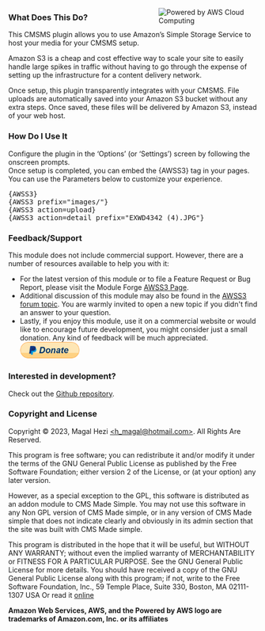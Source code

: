 <a href="https://aws.amazon.com/what-is-cloud-computing"><img src="https://d1.awsstatic.com/logos/aws-logo-lockups/poweredbyaws/Powered-By_logo-horiz_RGB.87c70af8a8a34b68606524ade6261db083947a14.png" alt="Powered by AWS Cloud Computing" width="200" style="float:right"></a>
<h3>What Does This Do?</h3>
<p>This CMSMS plugin allows you to use Amazon’s Simple Storage Service to host your media for your CMSMS setup.</p>

<p>Amazon S3 is a cheap and cost effective way to scale your site to easily handle large spikes in traffic without having to go through the expense of setting up the infrastructure for a content delivery network.</p>

<p>Once setup, this plugin transparently integrates with your CMSMS. File uploads are automatically saved into your Amazon S3 bucket without any extra steps. Once saved, these files will be delivered by Amazon S3, instead of your web host.</p>

<h3>How Do I Use It</h3>
<p>Configure the plugin in the ‘Options’ (or ‘Settings’) screen by following the onscreen prompts.<br>Once setup is completed, you can embed the {AWSS3} tag in your pages. You can use the Parameters below to customize your experience.</p>
<p>
<pre>
{AWSS3}
{AWSS3 prefix="images/"}
{AWSS3 action=upload}
{AWSS3 action=detail prefix="EXWD4342 (4).JPG"}
</pre>
</p>

<h3>Feedback/Support</h3>
<p>This module does not include commercial support. However, there are a number of resources available to help you with it:</p>
<ul>
<li>For the latest version of this module or to file a Feature Request or Bug Report, please visit the Module Forge
<a href="http://dev.cmsmadesimple.org/projects/AWSS3" target="_blank">AWSS3 Page</a>.</li>
<li>Additional discussion of this module may also be found in the <a href="https://forum.cmsmadesimple.org/viewtopic.php?f=7&t=83788">AWSS3 forum topic</a>. You are warmly invited to open a new topic if you didn't find an answer to your question.</li>
<li>Lastly, if you enjoy this module, use it on a commercial website or would like to encourage future development, you might consider just a small donation. Any kind of feedback will be much appreciated.<br>
<a href="https://www.paypal.com/donate/?hosted_button_id=FWHABZUN3NC4N" target="_blank"><img src="https://raw.githubusercontent.com/aha999/DonateButtons/master/paypal-donate-icon-7.png" width="120" ></a><br>
	</li>
</ul>
<h3>Interested in development?</h3>
<p>Check out the <a href="https://github.com/magalh/AWSS3">Github repository</a>.</p>
<h3>Copyright and License</h3>
<p>Copyright &copy; 2023, Magal Hezi <a href="mailto:h_magal@hotmail.com">&lt;h_magal@hotmail.com&gt;</a>. All Rights Are Reserved.</p>
<p>This program is free software; you can redistribute it and/or modify
it under the terms of the GNU General Public License as published by
the Free Software Foundation; either version 2 of the License, or
(at your option) any later version.</p>
<p>However, as a special exception to the GPL, this software is distributed
as an addon module to CMS Made Simple.  You may not use this software
in any Non GPL version of CMS Made simple, or in any version of CMS
Made simple that does not indicate clearly and obviously in its admin
section that the site was built with CMS Made simple.</p>
<p>This program is distributed in the hope that it will be useful,
but WITHOUT ANY WARRANTY; without even the implied warranty of
MERCHANTABILITY or FITNESS FOR A PARTICULAR PURPOSE.  See the
GNU General Public License for more details.
You should have received a copy of the GNU General Public License
along with this program; if not, write to the Free Software
Foundation, Inc., 59 Temple Place, Suite 330, Boston, MA 02111-1307 USA
Or read it <a href="http://www.gnu.org/licenses/licenses.html#GPL">online</a>
</p>

<p><strong>Amazon Web Services, AWS, and the Powered by AWS logo are trademarks of Amazon.com, Inc. or its affiliates</strong></p>
